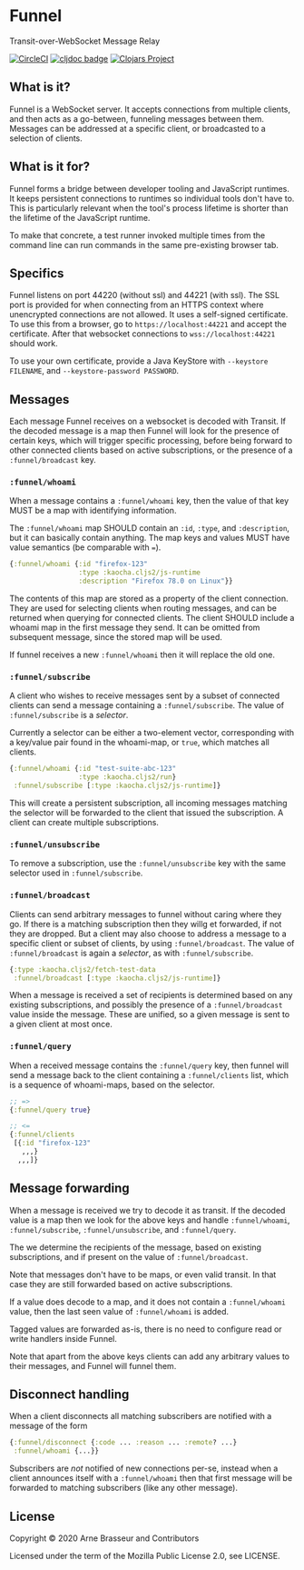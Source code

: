 # Funnel

Transit-over-WebSocket Message Relay

<!-- badges -->
[![CircleCI](https://circleci.com/gh/lambdaisland/funnel.svg?style=svg)](https://circleci.com/gh/lambdaisland/funnel) [![cljdoc badge](https://cljdoc.org/badge/lambdaisland/funnel)](https://cljdoc.org/d/lambdaisland/funnel) [![Clojars Project](https://img.shields.io/clojars/v/lambdaisland/funnel.svg)](https://clojars.org/lambdaisland/funnel)
<!-- /badges -->

## What is it?

Funnel is a WebSocket server. It accepts connections from multiple clients, and
then acts as a go-between, funneling messages between them. Messages can be
addressed at a specific client, or broadcasted to a selection of clients.

## What is it for?

Funnel forms a bridge between developer tooling and JavaScript runtimes. It
keeps persistent connections to runtimes so individual tools don't have to. This
is particularly relevant when the tool's process lifetime is shorter than the
lifetime of the JavaScript runtime.

To make that concrete, a test runner invoked multiple times from the command
line can run commands in the same pre-existing browser tab.

## Specifics

Funnel listens on port 44220 (without ssl) and 44221 (with ssl). The SSL port is
provided for when connecting from an HTTPS context where unencrypted connections
are not allowed. It uses a self-signed certificate. To use this from a browser,
go to `https://localhost:44221` and accept the certificate. After that websocket
connections to `wss://localhost:44221` should work.

To use your own certificate, provide a Java KeyStore with `--keystore FILENAME`,
and `--keystore-password PASSWORD`.

## Messages

Each message Funnel receives on a websocket is decoded with Transit. If the
decoded message is a map then Funnel will look for the presence of certain keys,
which will trigger specific processing, before being forward to other connected
clients based on active subscriptions, or the presence of a `:funnel/broadcast`
key.

### `:funnel/whoami`

When a message contains a `:funnel/whoami` key, then the value of that key MUST
be a map with identifying information.

The `:funnel/whoami` map SHOULD contain an `:id`, `:type`, and `:description`,
but it can basically contain anything. The map keys and values MUST have value
semantics (be comparable with `=`).

``` clojure
{:funnel/whoami {:id "firefox-123"
                 :type :kaocha.cljs2/js-runtime
                 :description "Firefox 78.0 on Linux"}}
```

The contents of this map are stored as a property of the client connection. They
are used for selecting clients when routing messages, and can be returned when
querying for connected clients. The client SHOULD include a whoami map in the
first message they send. It can be omitted from subsequent message, since the
stored map will be used.

If funnel receives a new `:funnel/whoami` then it will replace the old one.

### `:funnel/subscribe`

A client who wishes to receive messages sent by a subset of connected clients
can send a message containing a `:funnel/subscribe`. The value of
`:funnel/subscribe` is a _selector_.

Currently a selector can be either a two-element vector, corresponding with a
key/value pair found in the whoami-map, or `true`, which matches all clients.

``` clojure
{:funnel/whoami {:id "test-suite-abc-123"
                 :type :kaocha.cljs2/run}
 :funnel/subscribe [:type :kaocha.cljs2/js-runtime]}
```

This will create a persistent subscription, all incoming messages matching the
selector will be forwarded to the client that issued the subscription. A client
can create multiple subscriptions.

### `:funnel/unsubscribe`

To remove a subscription, use the `:funnel/unsubscribe` key with the same
selector used in `:funnel/subscribe`.

### `:funnel/broadcast`

Clients can send arbitrary messages to funnel without caring where they go. If
there is a matching subscription then they willg et forwarded, if not they are
dropped. But a client may also choose to address a message to a specific client
or subset of clients, by using `:funnel/broadcast`. The value of
`:funnel/broadcast` is again a _selector_, as with `:funnel/subscribe`.

``` clojure
{:type :kaocha.cljs2/fetch-test-data
 :funnel/broadcast [:type :kaocha.cljs2/js-runtime]}
```

When a message is received a set of recipients is determined based on any
existing subscriptions, and possibly the presence of a `:funnel/broadcast` value
inside the message. These are unified, so a given message is sent to a given
client at most once.

### `:funnel/query`

When a received message contains the `:funnel/query` key, then funnel will send
a message back to the client containing a `:funnel/clients` list, which is a
sequence of whoami-maps, based on the selector.

``` clojure
;; =>
{:funnel/query true}

;; <=
{:funnel/clients
 [{:id "firefox-123"
   ,,,}
  ,,,]}
```

## Message forwarding

When a message is received we try to decode it as transit. If the decoded value
is a map then we look for the above keys and handle `:funnel/whoami`,
`:funnel/subscribe`, `:funnel/unsubscribe`, and `:funnel/query`.

The we determine the recipients of the message, based on existing subscriptions,
and if present on the value of `:funnel/broadcast`.

Note that messages don't have to be maps, or even valid transit. In that case
they are still forwarded based on active subscriptions.

If a value does decode to a map, and it does not contain a `:funnel/whoami`
value, then the last seen value of `:funnel/whoami` is added.

Tagged values are forwarded as-is, there is no need to configure read or write
handlers inside Funnel.

Note that apart from the above keys clients can add any arbitrary values to
their messages, and Funnel will funnel them.

## Disconnect handling

When a client disconnects all matching subscribers are notified with a message
of the form

``` clojure
{:funnel/disconnect {:code ... :reason ... :remote? ...}
 :funnel/whoami {...}}
```

Subscribers are *not* notified of new connections per-se, instead when a client
announces itself with a `:funnel/whoami` then that first message will be
forwarded to matching subscribers (like any other message).

## License

Copyright &copy; 2020 Arne Brasseur and Contributors

Licensed under the term of the Mozilla Public License 2.0, see LICENSE.
